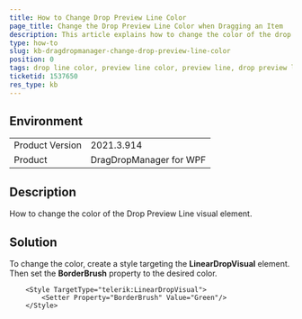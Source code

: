 ```yaml
---
title: How to Change Drop Preview Line Color
page_title: Change the Drop Preview Line Color when Dragging an Item
description: This article explains how to change the color of the drop preview line by setting a style targeting the LinearDropVisual element.
type: how-to
slug: kb-dragdropmanager-change-drop-preview-line-color
position: 0
tags: drop line color, preview line color, preview line, drop preview line color, line color
ticketid: 1537650
res_type: kb
---
```


## Environment
<table>
	<tbody>
		<tr>
			<td>Product Version</td>
			<td>2021.3.914</td>
		</tr>
		<tr>
			<td>Product</td>
			<td>DragDropManager for WPF</td>
		</tr>
	</tbody>
</table>

## Description

How to change the color of the Drop Preview Line visual element.

## Solution

To change the color, create a style targeting the __LinearDropVisual__ element. Then set the __BorderBrush__ property to the desired color.



```XAML	
	<Style TargetType="telerik:LinearDropVisual">
		<Setter Property="BorderBrush" Value="Green"/>
	</Style>
```
